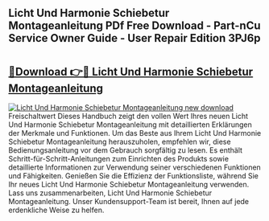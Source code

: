 ## Licht Und Harmonie Schiebetur Montageanleitung PDf Free Download - Part-nCu Service Owner Guide - User Repair Edition 3PJ6p

# <h2><a href="http://df7cccb.blite.top/?on=Licht+Und+Harmonie+Schiebetur+Montageanleitung">🔗Download 👉🔴 Licht Und Harmonie Schiebetur Montageanleitung</a></h2>

[![Licht Und Harmonie Schiebetur Montageanleitung new download](https://i.imgur.com/lujVjoI.png)](http://df7cccb.blite.top/?on=Licht+Und+Harmonie+Schiebetur+Montageanleitung)
Freischaltwert Dieses Handbuch zeigt den vollen Wert Ihres neuen Licht Und Harmonie Schiebetur Montageanleitung mit detaillierten Erklärungen der Merkmale und Funktionen. Um das Beste aus Ihrem Licht Und Harmonie Schiebetur Montageanleitung herauszuholen, empfehlen wir, diese Bedienungsanleitung vor dem Gebrauch sorgfältig zu lesen. Es enthält Schritt-für-Schritt-Anleitungen zum Einrichten des Produkts sowie detaillierte Informationen zur Verwendung seiner verschiedenen Funktionen und Fähigkeiten. Genießen Sie die Effizienz der Funktionsliste, während Sie Ihr neues Licht Und Harmonie Schiebetur Montageanleitung verwenden. Lass uns zusammenarbeiten, Licht Und Harmonie Schiebetur Montageanleitung. Unser Kundensupport-Team ist bereit, Ihnen auf jede erdenkliche Weise zu helfen.
